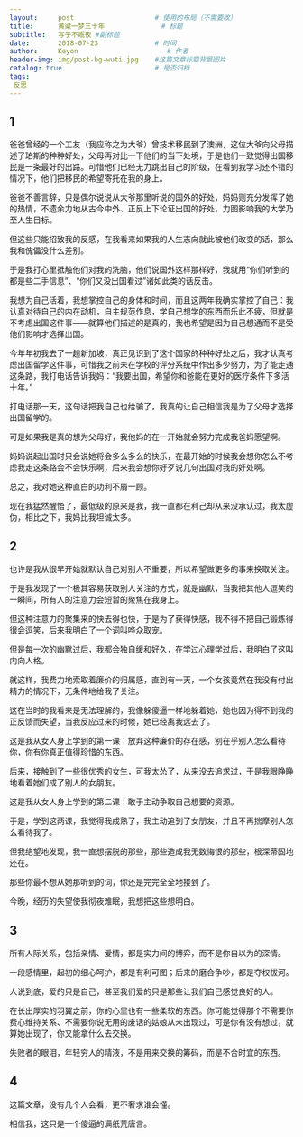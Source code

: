 ```yaml
---
layout:     post                    # 使用的布局（不需要改）
title:      黄粱一梦三十年              # 标题 
subtitle:   写于不眠夜 #副标题
date:       2018-07-23              # 时间
author:     Keyon                      # 作者
header-img: img/post-bg-wuti.jpg    #这篇文章标题背景图片
catalog: true                       # 是否归档
tags:
 反思
---
```


## 1
爸爸曾经的一个工友（我应称之为大爷）曾技术移民到了澳洲，这位大爷向父母描述了珀斯的种种好处，父母再对比一下他们的当下处境，于是他们一致觉得出国移民是一条最好的出路。可惜他们已经无力跳出自己的阶级，在看到我学习还不错的情况下，他们把移民的希望寄托在我的身上。

爸爸不善言辞，只是偶尔说说从大爷那里听说的国外的好处，妈妈则充分发挥了她的热情，不遗余力地从古今中外、正反上下论证出国的好处，力图影响我的大学乃至人生目标。

但这些只能招致我的反感，在我看来如果我的人生志向就此被他们改变的话，那么我和傀儡没什么差别。

于是我打心里抵触他们对我的洗脑，他们说国外这样那样好，我就用“你们听到的都是些二手信息”、“你们又没出国看过”诸如此类的话反击。

我想为自己活着，我想掌控自己的身体和时间，而且这两年我确实掌控了自己：我认真对待自己的内在动机，自主规范作息，学自己想学的东西而乐此不疲，但就是不考虑出国这件事——就算他们描述的是真的，我也希望是因为自己想通而不是受他们影响才选择出国。

今年年初我去了一趟新加坡，真正见识到了这个国家的种种好处之后，我才认真考虑出国留学这件事，可惜我之前未在学校的评分系统中作出多少努力，为了能走通这条路，我打电话告诉我妈：“我要出国，希望你和爸能在更好的医疗条件下多活十年。”

打电话那一天，这句话把我自己也给骗了，我真的让自己相信我是为了父母才选择出国留学的。

可是如果我是真的想为父母好，我他妈的在一开始就会努力完成我爸妈愿望啊。

妈妈说起出国时只会说她将会多么多么的快乐，在最开始的时候我会想你怎么不考虑我走这条路会不会快乐啊，后来我会想你好歹说几句出国对我的好处啊。

总之，我对她这种直白的功利不屑一顾。

现在我猛然醒悟了，最低级的原来是我，我一直都在利己却从来没承认过，我太虚伪，相比之下，我妈比我坦诚太多。

## 2
也许是我从很早开始就默认自己对别人不重要，所以希望做更多的事来换取关注。

于是我发现了一个极其容易获取别人关注的方式，就是幽默，当我把其他人逗笑的一瞬间，所有人的注意力会短暂的聚焦在我身上。

但这种注意力的聚集来的快去得也快，于是为了获得快感，我不得不把自己锻炼得很会逗笑，后来我明白了一个词叫哗众取宠。

但是每一次的幽默过后，我都会独自缓和好久，在学过心理学过后，我明白了这叫内向人格。

就这样，我费力地索取着廉价的归属感，直到有一天，一个女孩竟然在我没有付出精力的情况下，无条件地给我了关注。

这在当时的我看来是无法理解的，我像躲傻逼一样地躲着她，她也因为得不到我的正反馈而失望，当我反应过来的时候，她已经离我远去了。

这是我从女人身上学到的第一课：放弃这种廉价的存在感，别在乎别人怎么看待你，你有你真正值得珍惜的东西。

后来，接触到了一些很优秀的女生，可我太怂了，从来没去追求过，于是我眼睁睁地看着她们成了别人的女朋友。

这是我从女人身上学到的第二课：敢于主动争取自己想要的资源。

于是，学到这两课，我觉得我成熟了，我主动追到了女朋友，并且不再揣摩别人怎么看待我了。

但我绝望地发现，我一直想摆脱的那些，那些造成我无数悔恨的那些，根深蒂固地还在。

那些你最不想从她那听到的词，你还是完完全全地接到了。

今晚，经历的失望使我彻夜难眠，我想把这些想明白。

## 3
所有人际关系，包括亲情、爱情，都是实力间的博弈，而不是你自以为的深情。

一段感情里，起初的细心呵护，都是有利可图；后来的磨合争吵，都是夺权拔河。

人说到底，爱的只是自己，甚至我们爱的只是那些让我们自己感觉良好的人。

在长出厚实的羽翼之前，你的心里也有一些柔软的东西。你可能觉得那个不需要你费心维持关系、不需要你说无用的废话的姑娘从未出现过，可是你有没有想过，就算她出现了，你又能拿什么去交换。

失败者的眼泪，年轻穷人的精液，不是用来交换的筹码，而是不合时宜的东西。

## 4
这篇文章，没有几个人会看，更不奢求谁会懂。

相信我，这只是一个傻逼的满纸荒唐言。